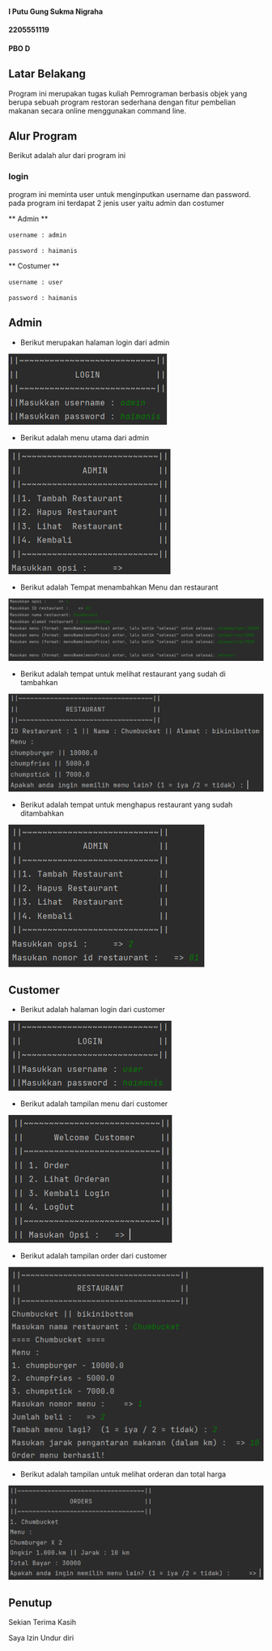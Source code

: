 #### I Putu Gung Sukma Nigraha
#### 2205551119
#### PBO D

## Latar Belakang 

Program ini merupakan tugas kuliah Pemrograman berbasis objek yang berupa sebuah program restoran sederhana dengan fitur pembelian makanan secara online menggunakan command line.

## Alur Program

Berikut adalah alur dari program ini

### login
program ini meminta user untuk menginputkan username dan password. pada program ini terdapat 2 jenis user yaitu admin dan costumer

** Admin **

`username : admin`

`password : haimanis`

** Costumer **

`username : user`

`password : haimanis`

## Admin
* Berikut merupakan halaman login dari admin

![Login](/img/loginAdminn.png "LoginAdmin")

* Berikut adalah menu utama dari admin

![MenuAdmin](/img/tampilanMenuAdmin.png "MenuAdmin")

* Berikut adalah Tempat menambahkan Menu dan restaurant

![TambahRestaurant](/img/tambahRestaurant.png "TambahRestaurant")

* Berikut adalah tempat untuk melihat restaurant yang sudah di tambahkan

![LihatRestaurant](/img/lihatRestaurant.png "LihatRestaurant")

* Berikut adalah tempat untuk menghapus restaurant yang sudah ditambahkan

![Hapusrestaurant](/img/hapusRestaurant.png "HapusRestaurant")

## Customer
* Berikut adalah halaman login dari customer

![loginCustomer](/img/loginUser.png "LoginCustomer")

* Berikut adalah tampilan menu dari customer

![MenuCustomer](/img/tampilanMenuUser.png "MenuCustomer")

* Berikut adalah tampilan order dari customer

![Order](/img/orderMenu.png "order")

* Berikut adalah tampilan untuk melihat orderan dan total harga

![TotalBayar](/img/totalBayar.png "TotalBayar")


## Penutup
Sekian Terima Kasih 

Saya Izin Undur diri